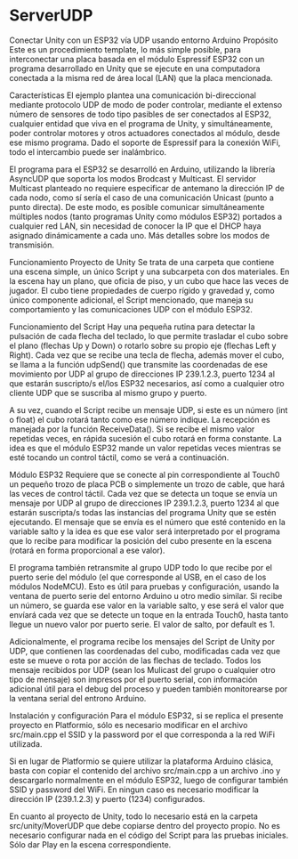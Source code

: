 # ServerUDP
Conectar Unity con un ESP32 vía UDP usando entorno Arduino
Propósito
Este es un procedimiento template, lo más simple posible, para interconectar una placa basada en el módulo Espressif ESP32 con un programa desarrollado en Unity que se ejecute en una computadora conectada a la misma red de área local (LAN) que la placa mencionada.

Características
El ejemplo plantea una comunicación bi-direccional mediante protocolo UDP de modo de poder controlar, mediante el extenso número de sensores de todo tipo pasibles de ser conectados al ESP32, cualquier entidad que viva en el programa de Unity, y simultáneamente, poder controlar motores y otros actuadores conectados al módulo, desde ese mismo programa. Dado el soporte de Espressif para la conexión WiFi, todo el intercambio puede ser inalámbrico.

El programa para el ESP32 se desarrolló en Arduino, utilizando la librería AsyncUDP que soporta los modos Brodcast y Multicast. El servidor Multicast planteado no requiere especificar de antemano la dirección IP de cada nodo, como sí sería el caso de una comunicación Unicast (punto a punto directa). De este modo, es posible comunicar simultáneamente múltiples nodos (tanto programas Unity como módulos ESP32) portados a cualquier red LAN, sin necesidad de conocer la IP que el DHCP haya asignado dinámicamente a cada uno. Más detalles sobre los modos de transmisión.

Funcionamiento
Proyecto de Unity
Se trata de una carpeta que contiene una escena simple, un único Script y una subcarpeta con dos materiales. En la escena hay un plano, que oficia de piso, y un cubo que hace las veces de jugador. El cubo tiene propiedades de cuerpo rígido y gravedad y, como único componente adicional, el Script mencionado, que maneja su comportamiento y las comunicaciones UDP con el módulo ESP32.

Funcionamiento del Script
Hay una pequeña rutina para detectar la pulsación de cada flecha del teclado, lo que permite trasladar el cubo sobre el plano (flechas Up y Down) o rotarlo sobre su propio eje (flechas Left y Right). Cada vez que se recibe una tecla de flecha, además mover el cubo, se llama a la función udpSend() que transmite las coordenadas de ese movimiento por UDP al grupo de direcciones IP 239.1.2.3, puerto 1234 al que estarán suscripto/s el/los ESP32 necesarios, así como a cualquier otro cliente UDP que se suscriba al mismo grupo y puerto.

A su vez, cuando el Script recibe un mensaje UDP, si este es un número (int o float) el cubo rotará tanto como ese número indique. La recepción es manejada por la función ReceiveData(). Si se recibe el mismo valor repetidas veces, en rápida sucesión el cubo rotará en forma constante. La idea es que el módulo ESP32 mande un valor repetidas veces mientras se esté tocando un control táctil, como se verá a continuación.

Módulo ESP32
Requiere que se conecte al pin correspondiente al Touch0 un pequeño trozo de placa PCB o simplemente un trozo de cable, que hará las veces de control táctil. Cada vez que se detecta un toque se envía un mensaje por UDP al grupo de direcciones IP 239.1.2.3, puerto 1234 al que estarán suscripta/s todas las instancias del programa Unity que se estén ejecutando. El mensaje que se envía es el número que esté contenido en la variable salto y la idea es que ese valor será interpretado por el programa que lo recibe para modificar la posición del cubo presente en la escena (rotará en forma proporcional a ese valor).

El programa también retransmite al grupo UDP todo lo que recibe por el puerto serie del módulo (el que corresponde al USB, en el caso de los módulos NodeMCU). Esto es útil para pruebas y configuración, usando la ventana de puerto serie del entorno Arduino u otro medio similar. Si recibe un número, se guarda ese valor en la variable salto, y ese será el valor que envíará cada vez que se detecte un toque en la entrada Touch0, hasta tanto llegue un nuevo valor por puerto serie. El valor de salto, por default es 1.

Adicionalmente, el programa recibe los mensajes del Script de Unity por UDP, que contienen las coordenadas del cubo, modificadas cada vez que este se mueve o rota por acción de las flechas de teclado. Todos los mensaje recibidos por UDP (sean los Mulicast del grupo o cualquier otro tipo de mensaje) son impresos por el puerto serial, con información adicional útil para el debug del proceso y pueden también monitorearse por la ventana serial del entrono Arduino.

Instalación y configuración
Para el módulo ESP32, si se replica el presente proyecto en Platformio, sólo es necesario modificar en el archivo src/main.cpp el SSID y la password por el que corresponda a la red WiFi utilizada.

Si en lugar de Platformio se quiere utilizar la plataforma Arduino clásica, basta con copiar el contenido del archivo src/main.cpp a un archivo .ino y descargarlo normalmente en el módulo ESP32, luego de configurar también SSID y password del WiFi. En ningun caso es necesario modificar la dirección IP (239.1.2.3) y puerto (1234) configurados.

En cuanto al proyecto de Unity, todo lo necesario está en la carpeta src/unity/MoverUDP que debe copiarse dentro del proyecto propio. No es necesario configurar nada en el código del Script para las pruebas iniciales. Sólo dar Play en la escena correspondiente.
